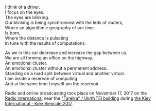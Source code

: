 I think of a driver.  
I focus on the eyes.  
The eyes are blinking.  
Our blinking is being synchronised with the leds of routers,  
Where an algorithmic geography of our time  
Is born,  
Where the distance is pulsating  
In tune with the results of computations.

As we in this car decrease and increase the gap between us.  
We are all forming an office on the highway.  
An emotional cluster.  
An emotional cluster without a permanent address.  
Standing on a road split between virtual and another virtual.  
I am inside a reservoir of computing  
And at the same time I myself am the reservoir.

Radio and online broadcasting took place on November 17, 2017 on the [Radio International](https://www.mixcloud.com/RadioInternational17/) near the ["Tarelka" / UkrINTEI building](https://www.openstreetmap.org/?mlat=50.41159&mlon=30.52490#map=19/50.41159/30.52490) during  [the Kiev International - Kiev Biennale 2017](http://vcrc.org.ua/international/).
